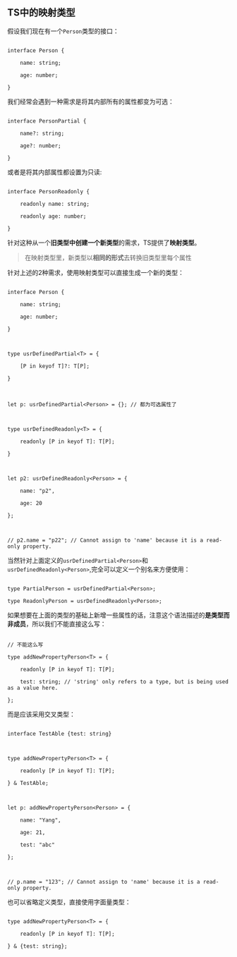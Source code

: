 
## TS中的映射类型



假设我们现在有一个`Person`类型的接口：



```

interface Person {

    name: string;

    age: number;

}

```



我们经常会遇到一种需求是将其内部所有的属性都变为可选：

```

interface PersonPartial {

    name?: string;

    age?: number;

}

```

或者是将其内部属性都设置为只读:

```

interface PersonReadonly {

    readonly name: string;

    readonly age: number;

}

```



针对这种从一个**旧类型中创建一个新类型**的需求，TS提供了**映射类型**。

> 在映射类型里，新类型以**相同的形式**去转换旧类型里每个属性



针对上述的2种需求，使用映射类型可以直接生成一个新的类型：

```

interface Person {

    name: string;

    age: number;

}



type usrDefinedPartial<T> = {

    [P in keyof T]?: T[P];

}



let p: usrDefinedPartial<Person> = {}; // 都为可选属性了



type usrDefinedReadonly<T> = {

    readonly [P in keyof T]: T[P];

}



let p2: usrDefinedReadonly<Person> = {

    name: "p2",

    age: 20

};



// p2.name = "p22"; // Cannot assign to 'name' because it is a read-only property.

```



当然针对上面定义的`usrDefinedPartial<Person>`和`usrDefinedReadonly<Person>`,完全可以定义一个别名来方便使用：

```

type PartialPerson = usrDefinedPartial<Person>;

type ReadonlyPerson = usrDefinedReadonly<Person>;

```

如果想要在上面的类型的基础上新增一些属性的话，注意这个语法描述的**是类型而非成员**，所以我们不能直接这么写：

```

// 不能这么写

type addNewPropertyPerson<T> = {

    readonly [P in keyof T]: T[P];

    test: string; // 'string' only refers to a type, but is being used as a value here.

};

```



而是应该采用交叉类型：

```

interface TestAble {test: string}



type addNewPropertyPerson<T> = {

    readonly [P in keyof T]: T[P];

} & TestAble;



let p: addNewPropertyPerson<Person> = {

    name: "Yang",

    age: 21,

    test: "abc"

};



// p.name = "123"; // Cannot assign to 'name' because it is a read-only property.

```



也可以省略定义类型，直接使用字面量类型：

```

type addNewPropertyPerson<T> = {

    readonly [P in keyof T]: T[P];

} & {test: string};

```
